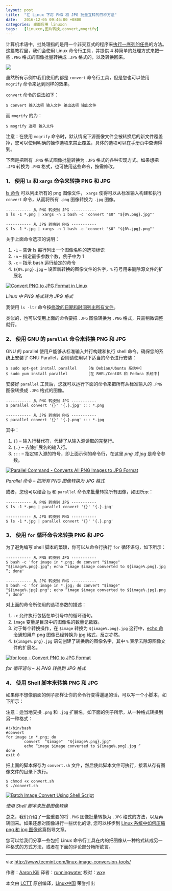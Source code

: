 ```yaml
---
layout: post
title:	"在 Linux 下将 PNG 和 JPG 批量互转的四种方法"
date:	2016-12-05 09:46:00 +0800 
categories:	桌面应用 linuxcn 
tags:	[linuxcn,图片转换,convert,mogrify]
---
```



计算机术语中，批处理指的是用一个非交互式的程序来[执行一序列的任务](http://www.tecmint.com/using-shell-script-to-automate-linux-system-maintenance-tasks/)的方法。这篇教程里，我们会使用 Linux 命令行工具，并提供 4 种简单的处理方式来把一些 `.PNG` 格式的图像批量转换成 `.JPG` 格式的，以及转换回来。


![](/Asserts/Images/album/201612/04/235739n64z4407mwwcc4yc.jpg)


虽然所有示例中我们使用的都是 `convert` 命令行工具，但是您也可以使用 `mogrify` 命令来达到同样的效果。


`convert` 命令的语法如下：



```
$ convert 输入选项 输入文件 输出选项 输出文件
```

而 `mogrify` 的为：



```
$ mogrify 选项 输入文件

```

注意：在使用 `mogrify` 命令时，默认情况下源图像文件会被转换后的新文件覆盖掉，您可以使用明确的操作选项来禁止覆盖，具体的选项可以在手册页中查询得到。


下面是把所有 `.PNG` 格式图像批量转换为 `.JPG` 格式的各种实现方式。如果想把 `.JPG` 转换为 `.PNG` 格式，也可使用这些命令，按需修改。


### 1、 使用 `ls` 和 `xargs` 命令来转换 PNG 和 JPG


[ls 命令](10) 可以列出所有的 png 图像文件， `xargs` 使得可以从标准输入构建和执行 `convert` 命令，从而将所有 `.png` 图像转换为 `.jpg` 图像。



```
----------- 从 PNG 转换到 JPG ----------- 
$ ls -1 *.png | xargs -n 1 bash -c 'convert "$0" "${0%.png}.jpg"'

----------- 从 JPG 转换到 PNG ----------- 
$ ls -1 *.jpg | xargs -n 1 bash -c 'convert "$0" "${0%.jpg}.png"'

```

关于上面命令选项的说明：


1. `-1` – 告诉 ls 每行列出一个图像名称的选项标识
2. `-n` – 指定最多参数个数，例子中为 1
3. `-c` – 指示 bash 运行给定的命令
4. `${0%.png}.jpg` – 设置新转换的图像文件的名字，`%` 符号用来删除源文件的扩展名


 [![Convert PNG to JPG Format in Linux](/Asserts/Images/album/201612/04/235758uhc0hrooi6sh5p9s.png)](http://www.tecmint.com/wp-content/uploads/2016/11/Convert-PNG-to-JPG-in-Linux.png) 


*Linux 中 PNG 格式转为 JPG 格式*


我使用 `ls -ltr` 命令按[修改的日期和时间列出所有文件](http://www.tecmint.com/sort-ls-output-by-last-modified-date-and-time/)。


类似的，也可以使用上面的命令要把 `.JPG` 图像转换为 `.PNG` 格式，只需稍微调整就行。


### 2、 使用 GNU 的 `parallel` 命令来转换 PNG 和 JPG


GNU 的 parallel 使用户能够从标准输入并行构建和执行 shell 命令。确保您的系统上安装了 GNU Parallel，否则请使用以下适当的命令进行安装：



```
$ sudo apt-get install parallel     [在 Debian/Ubuntu 系统中]
$ sudo yum install parallel         [在 RHEL/CentOS 和 Fedora 系统中]

```

安装好 `parallel` 工具后，您就可以运行下面的命令来把所有从标准输入的 `.PNG` 图像转换成 `.JPG` 格式的图像。



```
----------- 从 PNG 转换到 JPG ----------- 
$ parallel convert '{}' '{.}.jpg' ::: *.png

----------- 从 JPG 转换到 PNG -----------
$ parallel convert '{}' '{.}.png' ::: *.jpg

```

其中：


1. `{}` – 输入行替代符，代替了从输入源读取的完整行。
2. `{.}` – 去除扩展名的输入行。
3. `:::` – 指定输入源的符号，即上面示例的命令行，在这里 *png 或 jpg* 是命令参数。


 [![Parallel Command - Converts All PNG Images to JPG Format](/Asserts/Images/album/201612/04/235758zxkwqk11y1ppqyx4.png)](http://www.tecmint.com/wp-content/uploads/2016/11/Convert-PNG-to-JPG-Using-Parallel-Command.png) 


*Parallel 命令 – 把所有 PNG 图像转换为 JPG 格式*


或者，您也可以结合 [ls](http://www.tecmint.com/tag/linux-ls-command/) 和 `parallel` 命令来批量转换所有图像，如图所示：



```
----------- 从 PNG 转换到 JPG ----------- 
$ ls -1 *.png | parallel convert '{}' '{.}.jpg'

----------- 从 JPG 转换到 PNG -----------
$ ls -1 *.jpg | parallel convert '{}' '{.}.png'

```

### 3、 使用 `for` 循环命令来转换 PNG 和 JPG


为了避免编写 shell 脚本的繁琐，你可以从命令行执行 `for` 循环语句，如下所示：



```
----------- 从 PNG 转换到 JPG ----------- 
$ bash -c 'for image in *.png; do convert "$image" "${image%.png}.jpg"; echo “image $image converted to ${image%.png}.jpg ”; done'

----------- 从 JPG 转换到 PNG -----------
$ bash -c 'for image in *.jpg; do convert "$image" "${image%.jpg}.png"; echo “image $image converted to ${image%.jpg}.png ”; done'

```

对上面的命令所使用的选项参数的描述：


1. `-c` 允许执行包括在单引号中的循环语句。
2. `image` 变量是目录中的图像名的数量记数器。
3. 对于每个转换操作，在 `$image` 转换为 `${image%.png}.jpg` 这行中，[echo 命令](http://www.tecmint.com/echo-command-in-linux/)通知用户 png 图像已经转换为 jpg 格式，反之亦然。
4. `${image%.png}.jpg` 语句创建了转换后的图像名字，其中 `%` 表示去除源图像文件的扩展名。


 [![for loop - Convert PNG to JPG Format](/Asserts/Images/album/201612/04/235759tllxnevp7vml3emv.png)](http://www.tecmint.com/wp-content/uploads/2016/11/Convert-PNG-to-JPG-Using-for-loop-Command.png) 


*for 循环语句 – 从 PNG 转换到 JPG 格式*


### 4、 使用 Shell 脚本来转换 PNG 和 JPG


如果你不想像前面的例子那样让你的命令行变得邋遢的话，可以写一个小脚本，如下所示：


注意：适当地交换 `.png` 和 `.jpg` 扩展名，如下面的例子所示，从一种格式转换到另一种格式：



```
#!/bin/bash
#convert
for image in *.png; do
        convert  "$image"  "${image%.png}.jpg"
        echo “image $image converted to ${image%.png}.jpg ”
done
exit 0 

```

把上面的脚本保存为 `convert.sh` 文件，然后使此脚本文件可执行，接着从存有图像文件的目录下执行。



```
$ chmod +x convert.sh
$ ./convert.sh

```

 [![Batch Image Convert Using Shell Script](/Asserts/Images/album/201612/04/235759l7lvjgt9f31r8afr.png)](http://www.tecmint.com/wp-content/uploads/2016/11/Batch-Image-Convert-Using-Shell-Script.png) 


*使用 Shell 脚本来批量图像转换*


总之，我们介绍了一些重要的将 `.PNG` 图像批量转换为 `.JPG` 格式的方法，以及再转回来。如果还想对图像进行一些优化的话, 您可以移步到  [Linux 系统中如何压缩 png 和 jpg 图像](http://www.tecmint.com/optimize-and-compress-jpeg-or-png-batch-images-linux-commandline/)这篇指导文章。


您可以给我们分享一些包括 Linux 命令行工具在内的把图像从一种格式转成另一种格式的方式方法，或者在下面的评论部分畅所欲言。




---


via: <http://www.tecmint.com/linux-image-conversion-tools/>


作者：[Aaron Kili](http://www.tecmint.com/author/aaronkili/) 译者：[runningwater](https://github.com/runningwater) 校对：[wxy](https://github.com/wxy)


本文由 [LCTT](https://github.com/LCTT/TranslateProject) 原创编译，[Linux中国](https://linux.cn/) 荣誉推出
